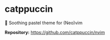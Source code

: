 # catppuccin

🍨 Soothing pastel theme for (Neo)vim

**Repository:** <https://github.com/catppuccin/nvim>

<!-- vim: set ft=markdown: -->
